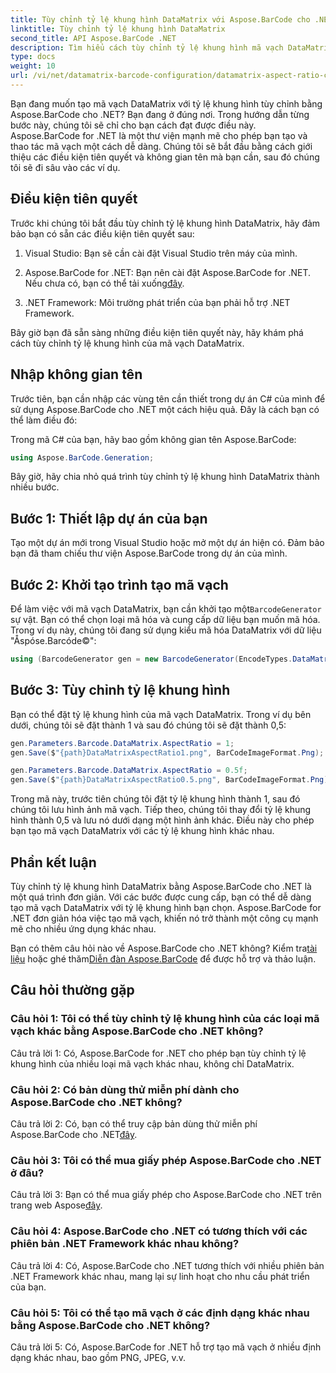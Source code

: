 ```yaml
---
title: Tùy chỉnh tỷ lệ khung hình DataMatrix với Aspose.BarCode cho .NET
linktitle: Tùy chỉnh tỷ lệ khung hình DataMatrix
second_title: API Aspose.BarCode .NET
description: Tìm hiểu cách tùy chỉnh tỷ lệ khung hình mã vạch DataMatrix bằng Aspose.BarCode cho .NET. Hướng dẫn từng bước để tạo mã vạch.
type: docs
weight: 10
url: /vi/net/datamatrix-barcode-configuration/datamatrix-aspect-ratio-customization/
---
```

Bạn đang muốn tạo mã vạch DataMatrix với tỷ lệ khung hình tùy chỉnh bằng Aspose.BarCode cho .NET? Bạn đang ở đúng nơi. Trong hướng dẫn từng bước này, chúng tôi sẽ chỉ cho bạn cách đạt được điều này. Aspose.BarCode for .NET là một thư viện mạnh mẽ cho phép bạn tạo và thao tác mã vạch một cách dễ dàng. Chúng tôi sẽ bắt đầu bằng cách giới thiệu các điều kiện tiên quyết và không gian tên mà bạn cần, sau đó chúng tôi sẽ đi sâu vào các ví dụ.

## Điều kiện tiên quyết

Trước khi chúng tôi bắt đầu tùy chỉnh tỷ lệ khung hình DataMatrix, hãy đảm bảo bạn có sẵn các điều kiện tiên quyết sau:

1. Visual Studio: Bạn sẽ cần cài đặt Visual Studio trên máy của mình.

2.  Aspose.BarCode for .NET: Bạn nên cài đặt Aspose.BarCode for .NET. Nếu chưa có, bạn có thể tải xuống[đây](https://releases.aspose.com/barcode/net/).

3. .NET Framework: Môi trường phát triển của bạn phải hỗ trợ .NET Framework.

Bây giờ bạn đã sẵn sàng những điều kiện tiên quyết này, hãy khám phá cách tùy chỉnh tỷ lệ khung hình của mã vạch DataMatrix.

## Nhập không gian tên

Trước tiên, bạn cần nhập các vùng tên cần thiết trong dự án C# của mình để sử dụng Aspose.BarCode cho .NET một cách hiệu quả. Đây là cách bạn có thể làm điều đó:

Trong mã C# của bạn, hãy bao gồm không gian tên Aspose.BarCode:

```csharp
using Aspose.BarCode.Generation;
```

Bây giờ, hãy chia nhỏ quá trình tùy chỉnh tỷ lệ khung hình DataMatrix thành nhiều bước.

## Bước 1: Thiết lập dự án của bạn

Tạo một dự án mới trong Visual Studio hoặc mở một dự án hiện có. Đảm bảo bạn đã tham chiếu thư viện Aspose.BarCode trong dự án của mình.

## Bước 2: Khởi tạo trình tạo mã vạch

 Để làm việc với mã vạch DataMatrix, bạn cần khởi tạo một`BarcodeGenerator` sự vật. Bạn có thể chọn loại mã hóa và cung cấp dữ liệu bạn muốn mã hóa. Trong ví dụ này, chúng tôi đang sử dụng kiểu mã hóa DataMatrix với dữ liệu "Åspóse.Barcóde©":

```csharp
using (BarcodeGenerator gen = new BarcodeGenerator(EncodeTypes.DataMatrix, "Åspóse.Barcóde©"))
```

## Bước 3: Tùy chỉnh tỷ lệ khung hình

Bạn có thể đặt tỷ lệ khung hình của mã vạch DataMatrix. Trong ví dụ bên dưới, chúng tôi sẽ đặt thành 1 và sau đó chúng tôi sẽ đặt thành 0,5:

```csharp
gen.Parameters.Barcode.DataMatrix.AspectRatio = 1;
gen.Save($"{path}DataMatrixAspectRatio1.png", BarCodeImageFormat.Png);

gen.Parameters.Barcode.DataMatrix.AspectRatio = 0.5f;
gen.Save($"{path}DataMatrixAspectRatio0.5.png", BarCodeImageFormat.Png);
```

Trong mã này, trước tiên chúng tôi đặt tỷ lệ khung hình thành 1, sau đó chúng tôi lưu hình ảnh mã vạch. Tiếp theo, chúng tôi thay đổi tỷ lệ khung hình thành 0,5 và lưu nó dưới dạng một hình ảnh khác. Điều này cho phép bạn tạo mã vạch DataMatrix với các tỷ lệ khung hình khác nhau.

## Phần kết luận

Tùy chỉnh tỷ lệ khung hình DataMatrix bằng Aspose.BarCode cho .NET là một quá trình đơn giản. Với các bước được cung cấp, bạn có thể dễ dàng tạo mã vạch DataMatrix với tỷ lệ khung hình bạn chọn. Aspose.BarCode for .NET đơn giản hóa việc tạo mã vạch, khiến nó trở thành một công cụ mạnh mẽ cho nhiều ứng dụng khác nhau.

 Bạn có thêm câu hỏi nào về Aspose.BarCode cho .NET không? Kiểm tra[tài liệu](https://reference.aspose.com/barcode/net/) hoặc ghé thăm[Diễn đàn Aspose.BarCode](https://forum.aspose.com/c/barcode/13) để được hỗ trợ và thảo luận.

## Câu hỏi thường gặp

### Câu hỏi 1: Tôi có thể tùy chỉnh tỷ lệ khung hình của các loại mã vạch khác bằng Aspose.BarCode cho .NET không?

Câu trả lời 1: Có, Aspose.BarCode for .NET cho phép bạn tùy chỉnh tỷ lệ khung hình của nhiều loại mã vạch khác nhau, không chỉ DataMatrix.

### Câu hỏi 2: Có bản dùng thử miễn phí dành cho Aspose.BarCode cho .NET không?

 Câu trả lời 2: Có, bạn có thể truy cập bản dùng thử miễn phí Aspose.BarCode cho .NET[đây](https://releases.aspose.com/).

### Câu hỏi 3: Tôi có thể mua giấy phép Aspose.BarCode cho .NET ở đâu?

 Câu trả lời 3: Bạn có thể mua giấy phép cho Aspose.BarCode cho .NET trên trang web Aspose[đây](https://purchase.aspose.com/buy).

### Câu hỏi 4: Aspose.BarCode cho .NET có tương thích với các phiên bản .NET Framework khác nhau không?

Câu trả lời 4: Có, Aspose.BarCode cho .NET tương thích với nhiều phiên bản .NET Framework khác nhau, mang lại sự linh hoạt cho nhu cầu phát triển của bạn.

### Câu hỏi 5: Tôi có thể tạo mã vạch ở các định dạng khác nhau bằng Aspose.BarCode cho .NET không?

Câu trả lời 5: Có, Aspose.BarCode for .NET hỗ trợ tạo mã vạch ở nhiều định dạng khác nhau, bao gồm PNG, JPEG, v.v.